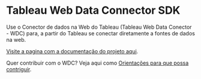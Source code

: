 # Tableau Web Data Connector SDK

Use o Conector de dados na Web do Tableau (Tableau Web Data Conector - WDC) para, a partir do Tableau se conectar diretamente a fontes de dados na web.

[Visite a pagina com a documentação do projeto aqui](https://tableau.github.io/webdataconnector/).

Quer contribuir com o WDC? Veja aqui como [Orientações para que possa contriguir](http://tableau.github.io/).
